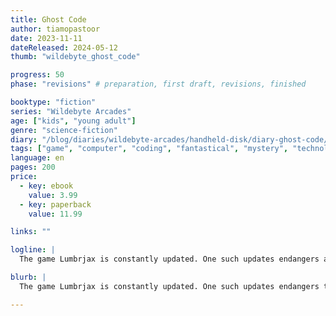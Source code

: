 ```yaml
---
title: Ghost Code
author: tiamopastoor
date: 2023-11-11
dateReleased: 2024-05-12
thumb: "wildebyte_ghost_code"

progress: 50
phase: "revisions" # preparation, first draft, revisions, finished

booktype: "fiction"
series: "Wildebyte Arcades"
age: ["kids", "young adult"] 
genre: "science-fiction"
diary: "/blog/diaries/wildebyte-arcades/handheld-disk/diary-ghost-code/"
tags: ["game", "computer", "coding", "fantastical", "mystery", "technology", "adventure"]
language: en
pages: 200
price:
  - key: ebook
    value: 3.99
  - key: paperback
    value: 11.99

links: ""

logline: |
  The game Lumbrjax is constantly updated. One such updates endangers all the characters. Trapped in a dark forest, Wildebyte must uncover its secrets and repair the game, as a fairy tale quickly turns into a ghost story.

blurb: |
  The game Lumbrjax is constantly updated. One such updates endangers the lives of all the characters. Trapped in a dark forest, Wildebyte must uncover the secret behind a ghost story and repair the game, in exchange for another Lost Memory.

---
```


